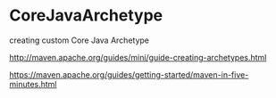 # CoreJavaArchetype
creating custom Core Java Archetype


http://maven.apache.org/guides/mini/guide-creating-archetypes.html

https://maven.apache.org/guides/getting-started/maven-in-five-minutes.html
